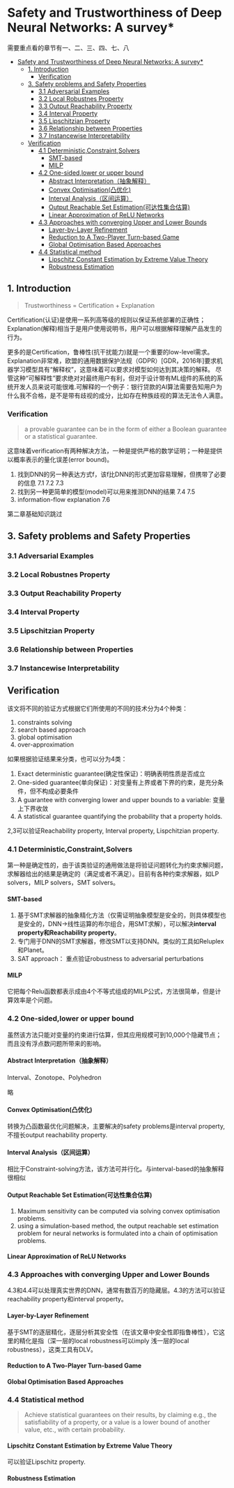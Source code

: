 # Safety and Trustworthiness of Deep Neural Networks: A survey*
需要重点看的章节有一、二、三、四、七、八
- [Safety and Trustworthiness of Deep Neural Networks: A survey*](#safety-and-trustworthiness-of-deep-neural-networks--a-survey-)
  * [1. Introduction](#1-introduction)
    + [Verification](#verification)
  * [3. Safety problems and Safety Properties](#3-safety-problems-and-safety-properties)
    + [3.1 Adversarial Examples](#31-adversarial-examples)
    + [3.2 Local Robustnes Property](#32-local-robustnes-property)
    + [3.3 Output Reachability Property](#33-output-reachability-property)
    + [3.4 Interval Property](#34-interval-property)
    + [3.5 Lipschitzian Property](#35-lipschitzian-property)
    + [3.6 Relationship between Properties](#36-relationship-between-properties)
    + [3.7 Instancewise Interpretability](#37-instancewise-interpretability)
  * [Verification](#verification-1)
    + [4.1 Deterministic,Constraint,Solvers](#41-deterministic-constraint-solvers)
      - [SMT-based](#smt-based)
      - [MILP](#milp)
    + [4.2 One-sided,lower or upper bound](#42-one-sided-lower-or-upper-bound)
      - [Abstract Interpretation（抽象解释）](#abstract-interpretation------)
      - [Convex Optimisation(凸优化)](#convex-optimisation-----)
      - [Interval Analysis（区间运算）](#interval-analysis------)
      - [Output Reachable Set Estimation(可达性集合估算)](#output-reachable-set-estimation---------)
      - [Linear Approximation of ReLU Networks](#linear-approximation-of-relu-networks)
    + [4.3 Approaches with converging Upper and Lower Bounds](#43-approaches-with-converging-upper-and-lower-bounds)
      - [Layer-by-Layer Refinement](#layer-by-layer-refinement)
      - [Reduction to A Two-Player Turn-based Game](#reduction-to-a-two-player-turn-based-game)
      - [Global Optimisation Based Approaches](#global-optimisation-based-approaches)
    + [4.4 Statistical method](#44-statistical-method)
      - [Lipschitz Constant Estimation by Extreme Value Theory](#lipschitz-constant-estimation-by-extreme-value-theory)
      - [Robustness Estimation](#robustness-estimation)

## 1. Introduction

> Trustworthiness = Certification + Explanation

Certification(认证)是使用一系列高等级的规则以保证系统部署的正确性；Explanation(解释)相当于是用户使用说明书，用户可以根据解释理解产品发生的行为。

更多的是Certification，鲁棒性(抗干扰能力)就是一个重要的low-level需求。Explanation非常难，欧盟的通用数据保护法规（GDPR）[GDR，2016年]要求机器学习模型具有“解释权”，这意味着可以要求对模型如何达到其决策的解释。 尽管这种“可解释性”要求绝对对最终用户有利，但对于设计带有ML组件的系统的系统开发人员来说可能很难.可解释的一个例子：银行贷款的AI算法需要告知用户为什么我不合格，是不是带有歧视的成分，比如存在种族歧视的算法无法令人满意。

### Verification
> a provable guarantee can be in the form of either a Boolean guarantee or a statistical guarantee.

这意味着verification有两种解决方法，一种是提供严格的数学证明；一种是提供以概率表示的量化误差(error bound)。
1. 找到DNN的另一种表达方式f，该f比DNN的形式更加容易理解，但携带了必要的信息 7.1 7.2 7.3
2. 找到另一种更简单的模型(model)可以用来推测DNN的结果 7.4 7.5
3. information-flow explanation 7.6

第二章基础知识跳过

## 3. Safety problems and Safety Properties
### 3.1 Adversarial Examples
### 3.2 Local Robustnes Property
### 3.3 Output Reachability Property
### 3.4 Interval Property

### 3.5 Lipschitzian Property
### 3.6 Relationship between Properties
### 3.7 Instancewise Interpretability

## Verification
该文将不同的验证方式根据它们所使用的不同的技术分为4个种类：
1. constraints solving
2. search based approach
3. global optimisation
4. over-approximation

如果根据验证结果来分类，也可以分为4类：
1. Exact deterministic guarantee(确定性保证)：明确表明性质是否成立
2. One-sided guarantee(单向保证)：对变量有上界或者下界的约束，是充分条件，但不构成必要条件
3. A guarantee with converging lower and upper bounds to a variable: 变量上下界收敛
4. A statistical guarantee quantifying the probability that a property holds.

2,3可以验证Reachability property, Interval property, Lispchitzian property.

### 4.1 Deterministic,Constraint,Solvers
第一种是确定性的，由于该类验证的通用做法是将验证问题转化为约束求解问题，求解器给出的结果是确定的（满足或者不满足）。目前有各种约束求解器，如LP solvers，MILP solvers，SMT solvers。
#### SMT-based

1. 基于SMT求解器的抽象精化方法（仅需证明抽象模型是安全的，则具体模型也是安全的，DNN->线性运算的布尔组合，用SMT求解），可以解决**interval property和Reachability property**。
2. 专门用于DNN的SMT求解器，修改SMT以支持DNN。类似的工具如Reluplex和Planet。
3. SAT approach： 重点验证robustness to adversarial perturbations

#### MILP
它把每个Relu函数都表示成由4个不等式组成的MILP公式，方法很简单，但是计算效率是个问题。


### 4.2 One-sided,lower or upper bound
虽然该方法只能对变量的约束进行估算，但其应用规模可到10,000个隐藏节点；而且没有浮点数问题所带来的影响。

#### Abstract Interpretation（抽象解释）
Interval、Zonotope、Polyhedron

略

#### Convex Optimisation(凸优化)
转换为凸函数最优化问题解决，主要解决的safety problems是interval property,不擅长output reachability property.

#### Interval Analysis（区间运算）
相比于Constraint-solving方法，该方法可并行化。与interval-based的抽象解释很相似

#### Output Reachable Set Estimation(可达性集合估算)
1. Maximum sensitivity can be computed via solving convex optimisation problems.
2. using a simulation-based method, the output reachable set estimation problem for neural networks is formulated into a chain of optimisation problems.

#### Linear Approximation of ReLU Networks

### 4.3 Approaches with converging Upper and Lower Bounds
4.3和4.4可以处理真实世界的DNN，通常有数百万的隐藏层。4.3的方法可以验证reachability property和interval property。
#### Layer-by-Layer Refinement
基于SMT的逐层精化，逐层分析其安全性（在该文章中安全性即指鲁棒性），它这里的精化是指（深一层的local robustness可以imply 浅一层的local robustness），这类工具有DLV。
#### Reduction to A Two-Player Turn-based Game
#### Global Optimisation Based Approaches
### 4.4 Statistical method
> Achieve statistical guarantees on their results, by claiming e.g., the satisfiability of a property, or a value is a lower bound of another value, etc., with certain probability.
#### Lipschitz Constant Estimation by Extreme Value Theory
可以验证Lipschitz property.
#### Robustness Estimation
